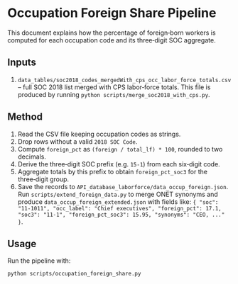 # Occupation Foreign Share Pipeline

This document explains how the percentage of foreign‑born workers is
computed for each occupation code and its three‑digit SOC aggregate.

## Inputs
1. `data_tables/soc2018_codes_mergedWith_cps_occ_labor_force_totals.csv` –
   full SOC 2018 list merged with CPS labor‑force totals. This file is
   produced by running `python scripts/merge_soc2018_with_cps.py`.

## Method
1. Read the CSV file keeping occupation codes as strings.
2. Drop rows without a valid `2018 SOC Code`.
3. Compute `foreign_pct` as `(foreign / total_lf) * 100`, rounded to two
   decimals.
4. Derive the three‑digit SOC prefix (e.g. `15-1`) from each
   six‑digit code.
5. Aggregate totals by this prefix to obtain `foreign_pct_soc3` for the
   three‑digit group.
6. Save the records to `API_database_laborforce/data_occup_foreign.json`.
   Run `scripts/extend_foreign_data.py` to merge ONET synonyms and
   produce `data_occup_foreign_extended.json` with fields like:
   `{ "soc": "11-1011", "occ_label": "Chief executives",
     "foreign_pct": 17.1, "soc3": "11-1",
     "foreign_pct_soc3": 15.95, "synonyms": "CEO, ..." }`.

## Usage
Run the pipeline with:
```bash
python scripts/occupation_foreign_share.py
```
